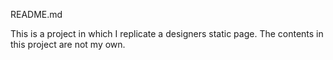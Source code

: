 README.md

This is a project in which I replicate a designers static page. The contents in this project are not my own.

